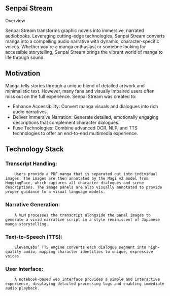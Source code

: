 ## Senpai Stream
Overview

Senpai Stream transforms graphic novels into immersive, narrated audiobooks. Leveraging cutting-edge technologies, Senpai Stream converts manga into a compelling audio narrative with dynamic, character-specific voices. Whether you're a manga enthusiast or someone looking for accessible storytelling, Senpai Stream brings the vibrant world of manga to life through sound.

## Motivation

Manga tells stories through a unique blend of detailed artwork and minimalistic text. However, many fans and visually impaired users often miss out on the full experience. Senpai Stream was created to:

- Enhance Accessibility: Convert manga visuals and dialogues into rich audio narratives.
- Deliver Immersive Narration: Generate detailed, emotionally engaging descriptions that complement character dialogues.
- Fuse Technologies: Combine advanced OCR, NLP, and TTS technologies to offer an end-to-end multimedia experience.

## Technology Stack

### Transcript Handling:
        Users provide a PDF manga that is separated out into individual images. The images are then annotated by the Magi v2 model from HuggingFace, which captures all character dialogues and scene descriptions. The image panels are also visually annotated to provide proper guidance to a visual language models.
 
### Narrative Generation:
        A VLM processes the transcript alongside the panel images to generate a vivid narrative script in a style reminiscent of Japanese manga storytelling.

### Text-to-Speech (TTS):
        ElevenLabs’ TTS engine converts each dialogue segment into high-quality audio, mapping character identities to unique, expressive voices.

### User Interface:
        A notebook-based web interface provides a simple and interactive experience, displaying detailed processing logs and enabling immediate audio playback.
